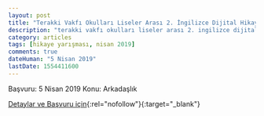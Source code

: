 ```yaml
---
layout: post
title: "Terakki Vakfı Okulları Liseler Arası 2. İngilizce Dijital Hikaye Yarışması"
description: "terakki vakfı okulları liseler arası 2. ingilizce dijital hikaye yarışması"
category: articles
tags: [hikaye yarışması, nisan 2019]
comments: true
dateHuman: "5 Nisan 2019"
lastDate: 1554411600
---
```


Başvuru: 5 Nisan 2019
Konu: Arkadaşlık

[Detaylar ve Başvuru için](https://docs.google.com/forms/d/e/1FAIpQLSeyy0EwfHdtrwoZp61I1u_dsj51odqQwJeyaTqoT41aPbuhcA/viewform?utm_source=edebiyatyarismalari.com&utm_medium=affiliate){:rel="nofollow"}{:target="_blank"}